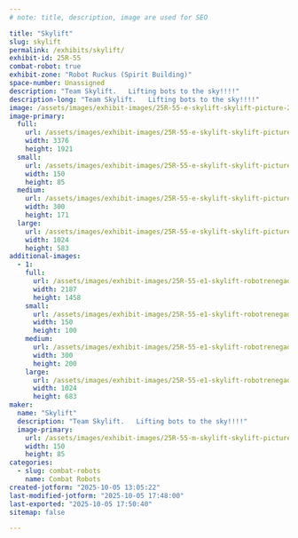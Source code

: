```yaml
---
# note: title, description, image are used for SEO

title: "Skylift"
slug: skylift
permalink: /exhibits/skylift/
exhibit-id: 25R-55
combat-robot: true
exhibit-zone: "Robot Ruckus (Spirit Building)"
space-number: Unassigned
description: "Team Skylift.   Lifting bots to the sky!!!!"
description-long: "Team Skylift.   Lifting bots to the sky!!!!"
image: /assets/images/exhibit-images/25R-55-e-skylift-skylift-picture-275-300x171.jpg
image-primary: 
  full:
    url: /assets/images/exhibit-images/25R-55-e-skylift-skylift-picture-275-full.jpg
    width: 3376
    height: 1921
  small:
    url: /assets/images/exhibit-images/25R-55-e-skylift-skylift-picture-275-150x85.jpg
    width: 150
    height: 85
  medium:
    url: /assets/images/exhibit-images/25R-55-e-skylift-skylift-picture-275-300x171.jpg
    width: 300
    height: 171
  large:
    url: /assets/images/exhibit-images/25R-55-e-skylift-skylift-picture-275-1024x583.jpg
    width: 1024
    height: 583
additional-images: 
  - 1:
    full:
      url: /assets/images/exhibit-images/25R-55-e1-skylift-robotrenegadesmar2025ptstlucie153-full.jpg
      width: 2187
      height: 1458
    small:
      url: /assets/images/exhibit-images/25R-55-e1-skylift-robotrenegadesmar2025ptstlucie153-150x100.jpg
      width: 150
      height: 100
    medium:
      url: /assets/images/exhibit-images/25R-55-e1-skylift-robotrenegadesmar2025ptstlucie153-300x200.jpg
      width: 300
      height: 200
    large:
      url: /assets/images/exhibit-images/25R-55-e1-skylift-robotrenegadesmar2025ptstlucie153-1024x683.jpg
      width: 1024
      height: 683
maker: 
  name: "Skylift"
  description: "Team Skylift.   Lifting bots to the sky!!!!"
  image-primary:
    url: /assets/images/exhibit-images/25R-55-m-skylift-skylift-picture-150x85.jpg
    width: 150
    height: 85
categories: 
  - slug: combat-robots
    name: Combat Robots
created-jotform: "2025-10-05 13:05:22"
last-modified-jotform: "2025-10-05 17:48:00"
last-exported: "2025-10-05 17:50:40"
sitemap: false

---
```


